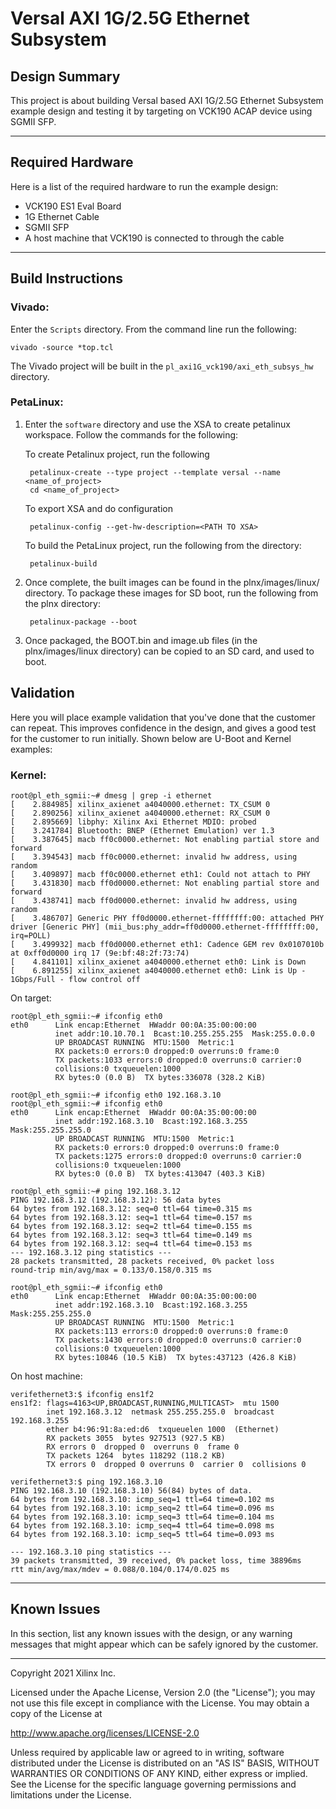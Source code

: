 # Versal AXI 1G/2.5G Ethernet Subsystem 

## **Design Summary**

This project is about building Versal based AXI 1G/2.5G Ethernet Subsystem example design and testing it by targeting on VCK190 ACAP device using SGMII SFP. 

---

## **Required Hardware**

Here is a list of the required hardware to run the example design:
- VCK190 ES1 Eval Board
- 1G Ethernet Cable
- SGMII SFP
- A host machine that VCK190 is connected to through the cable

---

## **Build Instructions**

### **Vivado:**

Enter the `Scripts` directory. From the command line run the following:

`vivado -source *top.tcl`

The Vivado project will be built in the `pl_axi1G_vck190/axi_eth_subsys_hw` directory.

### **PetaLinux**:

1. Enter the `software` directory and use the XSA to create petalinux workspace. Follow the commands for the following:

   To create Petalinux project, run the following 
	 
		petalinux-create --type project --template versal --name <name_of_project> 
		cd <name_of_project>
	
	 To export XSA and do configuration
	    
		petalinux-config --get-hw-description=<PATH TO XSA>
   
	 To build the PetaLinux project, run the following from the directory:
		
		petalinux-build

1. Once complete, the built images can be found in the plnx/images/linux/ directory. To package these images for SD boot, run the following from the plnx directory:

		petalinux-package --boot 

1. Once packaged, the BOOT.bin and image.ub files (in the plnx/images/linux directory) can be copied to an SD card, and used to boot.

## **Validation**

Here you will place example validation that you've done that the customer can repeat. This improves confidence in the design, and gives a good test for the customer to run initially. Shown below are U-Boot and Kernel examples:

### **Kernel:**
```
root@pl_eth_sgmii:~# dmesg | grep -i ethernet
[    2.884985] xilinx_axienet a4040000.ethernet: TX_CSUM 0
[    2.890256] xilinx_axienet a4040000.ethernet: RX_CSUM 0
[    2.895669] libphy: Xilinx Axi Ethernet MDIO: probed
[    3.241784] Bluetooth: BNEP (Ethernet Emulation) ver 1.3
[    3.387645] macb ff0c0000.ethernet: Not enabling partial store and forward
[    3.394543] macb ff0c0000.ethernet: invalid hw address, using random
[    3.409897] macb ff0c0000.ethernet eth1: Could not attach to PHY
[    3.431830] macb ff0d0000.ethernet: Not enabling partial store and forward
[    3.438741] macb ff0d0000.ethernet: invalid hw address, using random
[    3.486707] Generic PHY ff0d0000.ethernet-ffffffff:00: attached PHY driver [Generic PHY] (mii_bus:phy_addr=ff0d0000.ethernet-ffffffff:00, irq=POLL)
[    3.499932] macb ff0d0000.ethernet eth1: Cadence GEM rev 0x0107010b at 0xff0d0000 irq 17 (9e:bf:48:2f:73:74)
[    4.841101] xilinx_axienet a4040000.ethernet eth0: Link is Down
[    6.891255] xilinx_axienet a4040000.ethernet eth0: Link is Up - 1Gbps/Full - flow control off

```

On target:
```
root@pl_eth_sgmii:~# ifconfig eth0           
eth0      Link encap:Ethernet  HWaddr 00:0A:35:00:00:00  
          inet addr:10.10.70.1  Bcast:10.255.255.255  Mask:255.0.0.0
          UP BROADCAST RUNNING  MTU:1500  Metric:1
          RX packets:0 errors:0 dropped:0 overruns:0 frame:0
          TX packets:1033 errors:0 dropped:0 overruns:0 carrier:0
          collisions:0 txqueuelen:1000 
          RX bytes:0 (0.0 B)  TX bytes:336078 (328.2 KiB)

root@pl_eth_sgmii:~# ifconfig eth0 192.168.3.10
root@pl_eth_sgmii:~# ifconfig eth0 
eth0      Link encap:Ethernet  HWaddr 00:0A:35:00:00:00  
          inet addr:192.168.3.10  Bcast:192.168.3.255  Mask:255.255.255.0
          UP BROADCAST RUNNING  MTU:1500  Metric:1
          RX packets:0 errors:0 dropped:0 overruns:0 frame:0
          TX packets:1275 errors:0 dropped:0 overruns:0 carrier:0
          collisions:0 txqueuelen:1000 
          RX bytes:0 (0.0 B)  TX bytes:413047 (403.3 KiB)

root@pl_eth_sgmii:~# ping 192.168.3.12
PING 192.168.3.12 (192.168.3.12): 56 data bytes
64 bytes from 192.168.3.12: seq=0 ttl=64 time=0.315 ms
64 bytes from 192.168.3.12: seq=1 ttl=64 time=0.157 ms
64 bytes from 192.168.3.12: seq=2 ttl=64 time=0.155 ms
64 bytes from 192.168.3.12: seq=3 ttl=64 time=0.149 ms
64 bytes from 192.168.3.12: seq=4 ttl=64 time=0.153 ms
--- 192.168.3.12 ping statistics ---
28 packets transmitted, 28 packets received, 0% packet loss
round-trip min/avg/max = 0.133/0.158/0.315 ms

root@pl_eth_sgmii:~# ifconfig eth0    
eth0      Link encap:Ethernet  HWaddr 00:0A:35:00:00:00  
          inet addr:192.168.3.10  Bcast:192.168.3.255  Mask:255.255.255.0
          UP BROADCAST RUNNING  MTU:1500  Metric:1
          RX packets:113 errors:0 dropped:0 overruns:0 frame:0
          TX packets:1430 errors:0 dropped:0 overruns:0 carrier:0
          collisions:0 txqueuelen:1000 
          RX bytes:10846 (10.5 KiB)  TX bytes:437123 (426.8 KiB)

```
On host machine:
```
verifethernet3:$ ifconfig ens1f2
ens1f2: flags=4163<UP,BROADCAST,RUNNING,MULTICAST>  mtu 1500
        inet 192.168.3.12  netmask 255.255.255.0  broadcast 192.168.3.255
        ether b4:96:91:8a:ed:d6  txqueuelen 1000  (Ethernet)
        RX packets 3055  bytes 927513 (927.5 KB)
        RX errors 0  dropped 0  overruns 0  frame 0
        TX packets 1264  bytes 118292 (118.2 KB)
        TX errors 0  dropped 0 overruns 0  carrier 0  collisions 0

verifethernet3:$ ping 192.168.3.10
PING 192.168.3.10 (192.168.3.10) 56(84) bytes of data.
64 bytes from 192.168.3.10: icmp_seq=1 ttl=64 time=0.102 ms
64 bytes from 192.168.3.10: icmp_seq=2 ttl=64 time=0.096 ms
64 bytes from 192.168.3.10: icmp_seq=3 ttl=64 time=0.104 ms
64 bytes from 192.168.3.10: icmp_seq=4 ttl=64 time=0.098 ms
64 bytes from 192.168.3.10: icmp_seq=5 ttl=64 time=0.093 ms

--- 192.168.3.10 ping statistics ---
39 packets transmitted, 39 received, 0% packet loss, time 38896ms
rtt min/avg/max/mdev = 0.088/0.104/0.174/0.025 ms

```
---

## **Known Issues**
In this section, list any known issues with the design, or any warning messages that might appear which can be safely ignored by the customer.

---
Copyright 2021 Xilinx Inc.

Licensed under the Apache License, Version 2.0 (the "License");
you may not use this file except in compliance with the License.
You may obtain a copy of the License at

http://www.apache.org/licenses/LICENSE-2.0

Unless required by applicable law or agreed to in writing, software
distributed under the License is distributed on an "AS IS" BASIS,
WITHOUT WARRANTIES OR CONDITIONS OF ANY KIND, either express or implied.
See the License for the specific language governing permissions and
limitations under the License.
